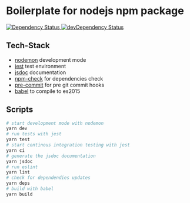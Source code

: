 # Boilerplate for nodejs npm package
<!-- Dependency Status -->
<a href="https://david-dm.org/mbaertschi/node-vcr">
  <img src="https://david-dm.org/mbaertschi/node-vcr.svg" alt="Dependency Status" />
</a>
<!-- devDependency Status -->
<a href="https://david-dm.org/mbaertschi/node-vcr?type=dev">
  <img src="https://david-dm.org/mbaertschi/node-vcr/dev-status.svg" alt="devDependency Status" />
</a>

## Tech-Stack
- [nodemon](https://github.com/remy/nodemon) development mode
- [jest](https://facebook.github.io/jest/) test environment
- [jsdoc](http://usejsdoc.org/) documentation
- [npm-check](https://www.npmjs.com/package/npm-check) for dependencies check
- [pre-commit](https://www.npmjs.com/package/pre-commit) for pre git commit hooks
- [babel](https://babeljs.io/) to compile to es2015

## Scripts
```bash
# start development mode with nodemon
yarn dev
# run tests with jest
yarn test
# start continous integration testing with jest
yarn ci
# generate the jsdoc documentation
yarn jsdoc
# run eslint
yarn lint
# check for dependendies updates
yarn deps
# build with babel
yarn build
```
